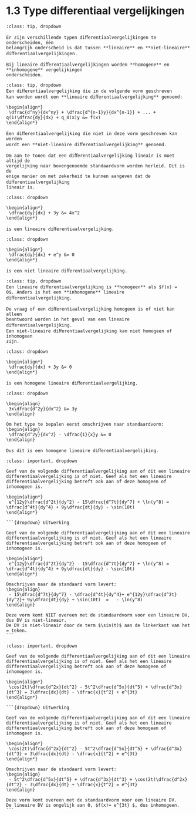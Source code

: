 # 1.3 Type differentiaal vergelijkingen

```{admonition} Theorie
:class: tip, dropdown

Er zijn verschillende typen diﬀerentiaalvergelijkingen te onderscheiden, één
belangrijk onderscheid is dat tussen **lineaire** en **niet-lineaire** diﬀerentiaalvergelijkingen.

Bij lineaire diﬀerentiaalvergelijkingen worden **homogene** en **inhomogene** vergelijkingen
onderscheiden.
```

```{admonition} Theorie: Lineaire en Niet-Lineaire diﬀerentiaalvergelijking
:class: tip, dropdown
Een diﬀerentiaalvergelijking die in de volgende vorm geschreven
kan worden wordt een **lineaire diﬀerentiaalvergelijking** genoemd:

\begin{align*}
 \dfrac{d^ny}{dx^ny} + \dfrac{d^{n-1}y}{dx^{n-1}} + ... + q(1)\dfrac{dy}{dx} + q_0(x)y &= f(x)
\end{align*}

Een diﬀerentiaalvergelijking die niet in deze vorm geschreven kan worden
wordt een **niet-lineaire diﬀerentiaalvergelijking** genoemd.

Om aan te tonen dat een diﬀerentiaalvergelijking lineair is moet altijd de
vergelijking naar bovengenoemde standaardvorm worden herleid. Dit is de
enige manier om met zekerheid te kunnen aangeven dat de diﬀerentiaalvergelijking
lineair is.
```

```{admonition} Voorbeeld: Lineaire diﬀerentiaalvergelijking
:class: dropdown

\begin{align*}
 \dfrac{dy}{dx} + 3y &= 4x^2
\end{align*}

is een lineaire diﬀerentiaalvergelijking.
```

```{admonition} Voorbeeld: Niet-lineaire diﬀerentiaalvergelijking
:class: dropdown

\begin{align*}
 \dfrac{dy}{dx} + e^y &= 0
\end{align*}

is een niet lineaire diﬀerentiaalvergelijking.
```

```{admonition} Theorie: Homogene en inhomogene lineaire diﬀerentiaalvergelijking
:class: tip, dropdown
Een lineaire diﬀerentiaalvergelijking is **homogeen** als $f(x) =
0$. Anders is het een **inhomogene** lineaire diﬀerentiaalvergelijking.

De vraag of een diﬀerentiaalvergelijking homogeen is of niet kan alleen
beantwoord worden in het geval van een lineaire diﬀerentiaalvergelijking.
Een niet-lineaire diﬀerentiaalvergelijking kan niet homogeen of inhomogeen
zijn.
```

```{admonition} Voorbeeld: Homogene lineaire diﬀerentiaalvergelijking
:class: dropdown

\begin{align*}
 \dfrac{dy}{dx} + 3y &= 0
\end{align*}

is een homogene lineaire diﬀerentiaalvergelijking.
```

```{admonition}
:class: dropdown

\begin{align}
 3x\dfrac{d^2y}{dx^2} &= 3y
\end{align}

Om het type te bepalen eerst omschrijven naar standaardvorm:
\begin{align}
 \dfrac{d^2y}{dx^2} - \dfrac{1}{x}y &= 0
\end{align}

Dus dit is een homogene lineaire diﬀerentiaalvergelijking.
```

````{admonition} Oefening 1
:class: important, dropdown

Geef van de volgende differentiaalvergelijking aan of dit een lineaire differentiaalvergelijking is of niet. Geef als het een lineaire differentiaalvergelijking betreft ook aan of deze homogeen of inhomogeen is.

\begin{align*}
 e^{12y}\dfrac{d^2t}{dy^2} - 15\dfrac{d^7t}{dy^7} + \ln(y^8) = \dfrac{d^4t}{dy^4} + 9y\dfrac{dt}{dy} - \sin(10t)
\end{align*}

```{dropdown} Uitwerking

Geef van de volgende differentiaalvergelijking aan of dit een lineaire differentiaalvergelijking is of niet. Geef als het een lineaire differentiaalvergelijking betreft ook aan of deze homogeen of inhomogeen is.

\begin{align*}
 e^{12y}\dfrac{d^2t}{dy^2} - 15\dfrac{d^7t}{dy^7} + \ln(y^8) = \dfrac{d^4t}{dy^4} + 9y\dfrac{dt}{dy} - \sin(10t)
\end{align*}

Omschrijven naar de standaard vorm levert:
\begin{align}
 - 15\dfrac{d^7t}{dy^7} - \dfrac{d^4t}{dy^4}+ e^{12y}\dfrac{d^2t}{dy^2}+ 9y\dfrac{dt}{dy} + \sin(10t)  =   - \ln(y^8)
\end{align}

Deze vorm komt NIET overeen met de standaardvorm voor een lineaire DV, dus DV is niet-lineair.
De DV is niet-lineair door de term $\sin(t)$ aan de linkerkant van het = teken.
```
````

````{admonition} Oefening 2
:class: important, dropdown

Geef van de volgende differentiaalvergelijking aan of dit een lineaire differentiaalvergelijking is of niet. Geef als het een lineaire differentiaalvergelijking betreft ook aan of deze homogeen of inhomogeen is.

\begin{align*}
 \cos(2t)\dfrac{d^2x}{dt^2} - 5t^2\dfrac{d^5x}{dt^5} + \dfrac{d^3x}{dt^3} = 3\dfrac{dx}{dt} - \dfrac{x}{t^2} + e^{3t}
\end{align*}

```{dropdown} Uitwerking

Geef van de volgende differentiaalvergelijking aan of dit een lineaire differentiaalvergelijking is of niet. Geef als het een lineaire differentiaalvergelijking betreft ook aan of deze homogeen of inhomogeen is.

\begin{align*}
 \cos(2t)\dfrac{d^2x}{dt^2} - 5t^2\dfrac{d^5x}{dt^5} + \dfrac{d^3x}{dt^3} = 3\dfrac{dx}{dt} - \dfrac{x}{t^2} + e^{3t}
\end{align*}

Omschrijven naar de standaard vorm levert:
\begin{align}
 - 5t^2\dfrac{d^5x}{dt^5} + \dfrac{d^3x}{dt^3} + \cos(2t)\dfrac{d^2x}{dt^2} - 3\dfrac{dx}{dt} + \dfrac{x}{t^2} = e^{3t}
\end{align}

Deze vorm komt overeen met de standaardvorm voor een lineaire DV.
De lineaire DV is ongelijk aan 0, $f(x)= e^{3t} $, dus inhomogeen.
```
````
